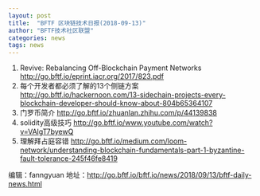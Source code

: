 ```yaml
---
layout: post
title:  "BFTF 区块链技术日报(2018-09-13)"
author: "BFTF技术社区联盟"
categories: news
tags: news
---
```



1. Revive: Rebalancing Off-Blockchain Payment Networks  <http://go.bftf.io/eprint.iacr.org/2017/823.pdf>
2. 每个开发者都必须了解的13个侧链方案 <http://go.bftf.io/hackernoon.com/13-sidechain-projects-every-blockchain-developer-should-know-about-804b65364107>
3. 门罗币简介 <http://go.bftf.io/zhuanlan.zhihu.com/p/44139838>
4. solidity高级技巧 <http://go.bftf.io/www.youtube.com/watch?v=VAlgT7byewQ>
5. 理解拜占庭容错 <http://go.bftf.io/medium.com/loom-network/understanding-blockchain-fundamentals-part-1-byzantine-fault-tolerance-245f46fe8419>

编辑：fanngyuan
地址：<http://go.bftf.io/bftf.io/news/2018/09/13/bftf-daily-news.html>

